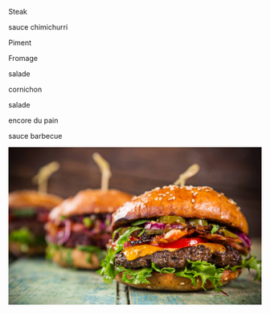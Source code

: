 Steak 

sauce chimichurri

Piment 

Fromage

salade

cornichon

salade

encore du pain

sauce barbecue

![Burger](burgerimg.jfif)




